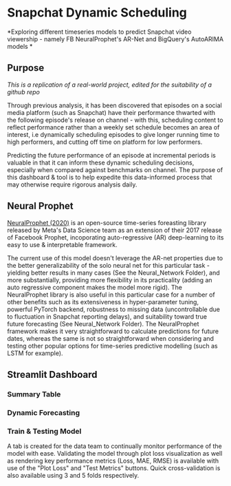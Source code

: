 # Snapchat Dynamic Scheduling 
*Exploring different timeseries models to predict Snapchat video viewership - namely FB NeuralProphet's AR-Net and BigQuery's AutoARIMA models *

## Purpose 
*This is a replication of a real-world project, edited for the suitability of a github repo*

Through previous analysis, it has been discovered that episodes on a social media platform (such as Snapchat) have their performance thwarted with the following episode's release on channel - with this, scheduling content to reflect performance rather than a weekly set schedule becomes an area of interest, i.e dynamically scheduling episodes to give longer running time to high performers, and cutting off time on platform for low performers.  

Predicting the future performance of an episode at incremental periods is valuable in that it can inform these dynamic scheduling decisions, especially when compared against benchmarks on channel. The purpose of this dashboard & tool is to help expedite this data-informed process that may otherwise require rigorous analysis daily.

## Neural Prophet
[NeuralProphet (2020)](https://github.com/ourownstory/neural_prophet/?utm_source=hootsuite&utm_medium&utm_term&utm_content&utm_campaign&fbclid=IwAR1G35yRHAhO-UwiuR2UPGKwBlUtU98cJyPxu5vA4P-XTDzgBEwLe5Iq0EA) is an open-source time-series foreasting library released by Meta's Data Science team as an extension of their 2017 release of Facebook Prophet, incoporating auto-regressive (AR) deep-learning to its easy to use & interpretable framework. 

The current use of this model doesn't leverage the AR-net properties due to the better generalizability of the solo neural net for this particular task - yielding better results in many cases (See the Neural_Network Folder), and more substantially, providing more flexibility in its practicality (adding an auto regressive component makes the model more rigid). The NeuralProphet library is also useful in this particular case for a number of other benefits such as its extensiveness in hyper-parameter tuning, powerful PyTorch backend, robustness to missing data (uncontrollable due to fluctuation in Snapchat reporting delays), and suitability toward true future forecasting (See Neural_Network Folder). The NeuralProphet framework makes it very straightforward to calculate predictions for future dates, whereas the same is not so straightforward when considering and testing other popular options for time-series predictive modelling (such as LSTM for example).

## Streamlit Dashboard 
### Summary Table
### Dynamic Forecasting 

### Train & Testing Model 
A tab is created for the data team to continually monitor performance of the model with ease. Validating the model through plot loss visualization as well as rendering key performance metrics (Loss, MAE, RMSE) is available with use of the "Plot Loss" and "Test Metrics" buttons. Quick cross-validation is also available using 3 and 5 folds respectively. 

